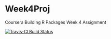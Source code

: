 # Week4Proj
Coursera Building R Packages Week 4 Assignment

[![Travis-CI Build Status](https://travis-ci.org/MikePJones/Week4Proj.svg?branch=master)](https://travis-ci.org/MikePJones/Week4Proj)
